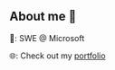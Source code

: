 ## About me 👋

💼: SWE @ Microsoft

🌐: Check out my <a href="https://cheymonty.github.io" target="_blank">portfolio</a>
